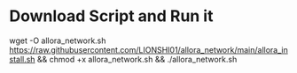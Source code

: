 # Download Script and Run it

wget -O allora_network.sh https://raw.githubusercontent.com/LIONSHI01/allora_network/main/allora_install.sh && chmod +x allora_network.sh && ./allora_network.sh
